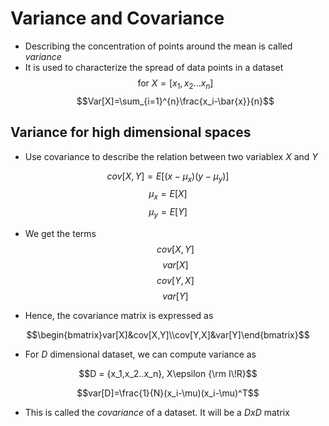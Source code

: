 # Variance and Covariance

- Describing the concentration of points around the mean is called _variance_
- It is used to characterize the spread of data points in a dataset
$$\text{for } X=[x_1,x_2...x_n]$$
$$Var[X]=\sum_{i=1}^{n}\frac{x_i-\bar{x}}{n}$$

## Variance for high dimensional spaces

- Use covariance to describe the relation between two variablex $X$ and $Y$

$$cov[X,Y]=E[(x-\mu_x)(y-\mu_y)]$$
$$\mu_x=E[X]$$
$$\mu_y=E[Y]$$

- We get the terms
$$cov[X, Y]$$
$$var[X]$$
$$cov[Y, X]$$
$$var[Y]$$

- Hence, the covariance matrix is expressed as

$$\begin{bmatrix}var[X]&cov[X,Y]\\cov[Y,X]&var[Y]\end{bmatrix}$$

- For $D$ dimensional dataset, we can compute variance as

$$D = {x_1,x_2..x_n}, X\epsilon {\rm I\!R}$$

$$var[D]=\frac{1}{N}(x_i-\mu)(x_i-\mu)^T$$

- This is called the _covariance_ of a dataset. It will be a $DxD$ matrix



